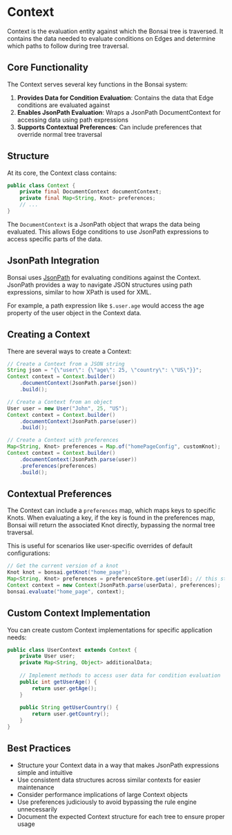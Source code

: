 # Context

Context is the evaluation entity against which the Bonsai tree is traversed. It contains the data needed to evaluate conditions on Edges and determine which paths to follow during tree traversal.

## Core Functionality

The Context serves several key functions in the Bonsai system:

1. **Provides Data for Condition Evaluation**: Contains the data that Edge conditions are evaluated against
2. **Enables JsonPath Evaluation**: Wraps a JsonPath DocumentContext for accessing data using path expressions
3. **Supports Contextual Preferences**: Can include preferences that override normal tree traversal

## Structure

At its core, the Context class contains:

```java
public class Context {
    private final DocumentContext documentContext;
    private final Map<String, Knot> preferences;
    // ...
}
```

The `DocumentContext` is a JsonPath object that wraps the data being evaluated. This allows Edge conditions to use JsonPath expressions to access specific parts of the data.

## JsonPath Integration

Bonsai uses [JsonPath](https://github.com/json-path/JsonPath) for evaluating conditions against the Context. JsonPath provides a way to navigate JSON structures using path expressions, similar to how XPath is used for XML.

For example, a path expression like `$.user.age` would access the age property of the user object in the Context data.

## Creating a Context

There are several ways to create a Context:

```java
// Create a Context from a JSON string
String json = "{\"user\": {\"age\": 25, \"country\": \"US\"}}";
Context context = Context.builder()
    .documentContext(JsonPath.parse(json))
    .build();

// Create a Context from an object
User user = new User("John", 25, "US");
Context context = Context.builder()
    .documentContext(JsonPath.parse(user))
    .build();

// Create a Context with preferences
Map<String, Knot> preferences = Map.of("homePageConfig", customKnot);
Context context = Context.builder()
    .documentContext(JsonPath.parse(user))
    .preferences(preferences)
    .build();
```

## Contextual Preferences

The Context can include a `preferences` map, which maps keys to specific Knots. When evaluating a key, if the key is found in the preferences map, Bonsai will return the associated Knot directly, bypassing the normal tree traversal.

This is useful for scenarios like user-specific overrides of default configurations:

```java
// Get the current version of a knot
Knot knot = bonsai.getKnot("home_page");
Map<String, Knot> preferences = preferenceStore.get(userId); // this storage will have to be implemented by you
Context context = new Context(JsonPath.parse(userData), preferences); 
bonsai.evaluate("home_page", context);
```

## Custom Context Implementation

You can create custom Context implementations for specific application needs:

```java
public class UserContext extends Context {
    private User user;
    private Map<String, Object> additionalData;
    
    // Implement methods to access user data for condition evaluation
    public int getUserAge() {
        return user.getAge();
    }
    
    public String getUserCountry() {
        return user.getCountry();
    }
}
```

## Best Practices

- Structure your Context data in a way that makes JsonPath expressions simple and intuitive
- Use consistent data structures across similar contexts for easier maintenance
- Consider performance implications of large Context objects
- Use preferences judiciously to avoid bypassing the rule engine unnecessarily
- Document the expected Context structure for each tree to ensure proper usage
